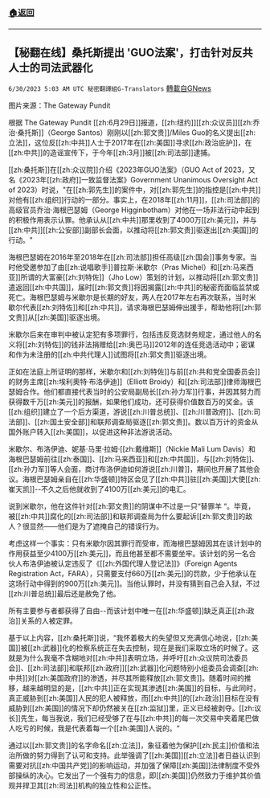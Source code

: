 ###  [:house:返回](README.md)
---


## 【秘翻在线】桑托斯提出 'GUO法案'，打击针对反共人士的司法武器化
`6/30/2023 5:03 AM UTC 秘密翻譯組G-Translators` [轉載自GNews](https://gnews.org/articles/1425309)

图片来源：The Gateway Pundit

根据 The Gateway Pundit [[zh:6月29日]]报道，[[zh:纽约]][[zh:众议员]][[zh:乔治·桑托斯]]（George Santos）刚刚以[[zh:郭文贵]]/Miles Guo的名义提出[[zh:立法]]，这位反[[zh:中共]]人士于2017年在[[zh:美国]]寻求[[zh:政治庇护]]，在[[zh:中共]]的造谣宣传下，于今年[[zh:3月]]被[[zh:司法部]]逮捕。

[[zh:桑托斯]]在[[zh:众议院]]介绍《2023年GUO法案》（GUO Act of 2023，又名《2023年[[zh:政府]]一致监督法案》Government Unanimous Oversight Act of 2023）时说，"在[[zh:郭先生]]的案件中，对[[zh:郭先生]]的指控是[[zh:中共]]对他有[[zh:组织]]行动的一部分。事实上，在2018年[[zh:11月]]，[[zh:司法部]]的高级官员乔治·海根巴瑟姆（George Higginbotham）对他在一场非法行动中起到的积极作用表示认罪。他承认从[[zh:中共]]那里收到了4000万[[zh:美元]]，并与[[zh:中共]][[zh:公安部]]副部长会面，以推动将[[zh:郭文贵]]驱逐出[[zh:美国]]的行动。"

海根巴瑟姆在2016年至2018年在[[zh:司法部]]担任高级[[zh:国会]]事务专家。当时他受邀参加了由[[zh:说唱歌手]]普拉斯·米歇尔（Pras Michel）和[[zh:马来西亚]]所谓的大富豪[[zh:刘特佐]]（Jho Low）策划的计划，以推动将[[zh:郭文贵]]遣返回[[zh:中共国]]，届时[[zh:郭文贵]]将因揭露[[zh:中共]]的秘密而面临监禁或死亡。海根巴瑟姆与米歇尔是长期的好友，两人在2017年左右再次联系，当时米歇尔代表[[zh:刘特佐]]和[[zh:中共]]，请求海根巴瑟姆伸出援手，帮助他将[[zh:郭文贵]]从[[zh:美国]]驱逐出境。

米歇尔后来在审判中被认定犯有多项罪行，包括违反竞选财务规定，通过他人的名义将[[zh:刘特佐]]的钱非法捐赠给[[zh:奥巴马]]2012年的连任竞选活动中；密谋和作为未注册的[[zh:中共代理人]]试图将[[zh:郭文贵]]驱逐出境。

正如在法庭上所证明的那样，米歇尔和[[zh:刘特佐]]与前[[zh:共和党全国委员会]]的财务主席[[zh:埃利奧特·布洛伊迪]]（Elliott Broidy）和[[zh:司法部]]律师海根巴瑟姆合作。他们都直接代表当时的公安局副局长[[zh:孙力军]]行事，并因其努力而获得数千万[[zh:美元]]的报酬，如果他们成功，还可获得价值数百万的奖金。该[[zh:组织]]建立了一个后方渠道，游说[[zh:川普总统]]、[[zh:川普政府]]、[[zh:司法部]]、[[zh:国土安全部]]和联邦调查局驱逐[[zh:郭文贵]]。数以百万计的资金从国外账户转入[[zh:美国]]，以促进这种非法游说活动。

米歇尔、布洛伊迪、妮基·马里·拉姆·[[zh:戴维斯]]（Nickie Mali Lum Davis）和海根巴瑟姆前往[[zh:泰国]]、[[zh:马来西亚]]和[[zh:中共国]]，与[[zh:刘特佐]]、[[zh:孙力军]]等人会面，商讨布洛伊迪如何游说[[zh:川普]]，期间也开展了其他会议。海根巴瑟姆亲自在[[zh:华盛顿]]特区会见了[[zh:中共]]驻[[zh:美国]]大使[[zh:崔天凯]]\--不久之后他就收到了4100万[[zh:美元]]的电汇。

说到米歇尔，他在这件针对[[zh:郭文贵]]的阴谋中不过是一只“替罪羊 “。毕竟，被[[zh:中共]]腐化的[[zh:司法部]]和联邦调查局为什么要起诉[[zh:郭文贵]]的敌人？很显然——他们是为了遮掩自己的错误行为。

考虑这样一个事实：只有米歇尔因其罪行而受审，而海根巴瑟姆因其在该计划中的作用获益至少4100万[[zh:美元]]，而且他甚至都不需要坐牢。该计划的另一名合伙人布洛伊迪被认定违反了《[[zh:外国代理人登记法]]》（Foreign Agents Registration Act，FARA），只需要支付660万[[zh:美元]]的罚款，少于他承认在这场行动中得到的900万[[zh:美元]]。当他认罪时，并没有猜到自己会入狱，不过[[zh:川普总统]]最后还是赦免了他。

所有主要参与者都获得了自由\--而该计划中唯一在[[zh:华盛顿]]缺乏真正[[zh:政治]]关系的人被定罪。

基于以上内容，[[zh:桑托斯]]说，“我怀着极大的失望但又充满信心地说，[[zh:美国]]被[[zh:武器]]化的检察系统正在失去控制，现在是我们采取立场的时候了。这就是为什么我毫不含糊地对[[zh:中共]]表明立场，并呼吁[[zh:众议院司法委员会]]、[[zh:司法部]]和联邦[[zh:政府]][[zh:武器]]化问题特别小组委员会调查[[zh:中共]]对[[zh:美国政府]]的渗透，并尽其所能释放[[zh:郭文贵]]。随着时间的推移，越来越明显的是，[[zh:中共]]正在实现其渗透[[zh:美国]]的目标，与此同时，真正威胁到[[zh:美国]]人民的犯人被释放，而[[zh:中共]]的[[zh:政治]]目标在没有威胁到[[zh:美国]]的情况下却仍然被关在[[zh:监狱]]里，正义已经被剥夺。[[zh:议长]]先生，每当我说，我们已经受够了在与[[zh:中共]]的每一次交易中夹着尾巴做人吃亏的时候，我是代表着每一个[[zh:美国]]人说的。“

通过以[[zh:郭文贵]]的名字命名[[zh:立法]]，象征着他为保护[[zh:民主]]价值和法治所做的努力得到了认可和支持。此举强调了[[zh:美国]][[zh:立法]]者日益认识到需要对抗[[zh:中国共产党]]的影响运动，并加强了保障[[zh:美国]]法律制度不受外部操纵的决心。它发出了一个强有力的信息，即[[zh:美国]]仍然致力于维护其价值观并捍卫其[[zh:司法]]机构的独立性和公正性。

